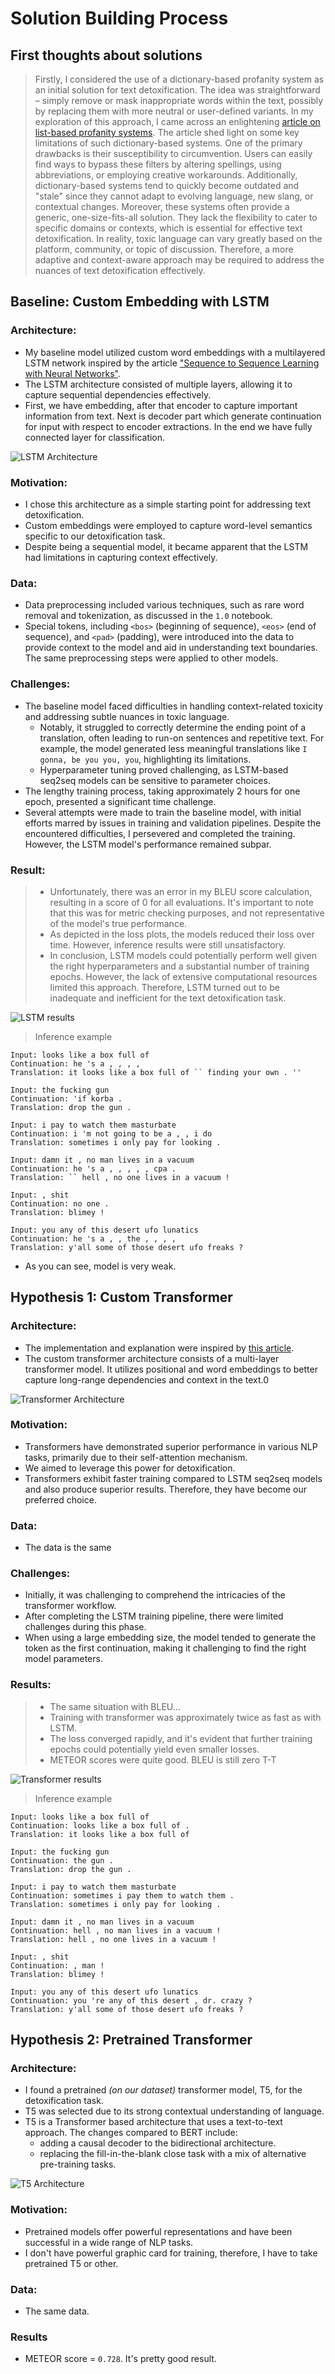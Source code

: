 # Solution Building Process

## First thoughts about solutions
> Firstly, I considered the use of a dictionary-based profanity system as an initial solution for text detoxification. 
> The idea was straightforward – simply remove or mask inappropriate words within the text, possibly by replacing 
> them with more neutral or user-defined variants. In my exploration of this approach, I came across an enlightening 
> [article on list-based profanity systems](https://dl.acm.org/doi/abs/10.1145/2207676.2208610).
> The article shed light on some key limitations of such dictionary-based systems. 
> One of the primary drawbacks is their susceptibility to circumvention. Users can easily find ways to bypass these 
> filters by altering spellings, using abbreviations, or employing creative workarounds. Additionally, dictionary-based 
> systems tend to quickly become outdated and "stale" since they cannot adapt to evolving language, new slang, 
> or contextual changes. Moreover, these systems often provide a generic, one-size-fits-all solution. They lack the 
> flexibility to cater to specific domains or contexts, which is essential for effective text detoxification. In 
> reality, toxic language can vary greatly based on the platform, community, or topic of discussion. Therefore, a more 
> adaptive and context-aware approach may be required to address the nuances of text detoxification effectively.

## Baseline: Custom Embedding with LSTM

### Architecture:
 - My baseline model utilized custom word embeddings with a multilayered LSTM network inspired by the article ["Sequence to Sequence Learning with Neural Networks"](https://arxiv.org/abs/1409.3215).
 - The LSTM architecture consisted of multiple layers, allowing it to capture sequential dependencies effectively.
 - First, we have embedding, after that encoder to capture important information from text. 
    Next is decoder part which generate continuation for input with respect to encoder extractions.
    In the end we have fully connected layer for classification.


![LSTM Architecture](./figures/Seq2seq-LSTM-structure.png)

### Motivation:
 - I chose this architecture as a simple starting point for addressing text detoxification.
 - Custom embeddings were employed to capture word-level semantics specific to our detoxification task.
 - Despite being a sequential model, it became apparent that the LSTM had limitations in capturing context effectively.

### Data:
 - Data preprocessing included various techniques, such as rare word removal and tokenization, as discussed in the `1.0` notebook.
 - Special tokens, including `<bos>` (beginning of sequence), `<eos>` (end of sequence), and `<pad>` (padding), were introduced into the data to provide context to the model and aid in understanding text boundaries. The same preprocessing steps were applied to other models.

### Challenges:
 - The baseline model faced difficulties in handling context-related toxicity and addressing subtle nuances in toxic language.
   - Notably, it struggled to correctly determine the ending point of a translation, often leading to run-on sentences and repetitive text. For example, the model generated less meaningful translations like `I gonna, be you you, you`, highlighting its limitations.
   - Hyperparameter tuning proved challenging, as LSTM-based seq2seq models can be sensitive to parameter choices.
 - The lengthy training process, taking approximately 2 hours for one epoch, presented a significant time challenge.
 - Several attempts were made to train the baseline model, with initial efforts marred by issues in training and validation pipelines. Despite the encountered difficulties, I persevered and completed the training. However, the LSTM model's performance remained subpar.

### Result:
> - Unfortunately, there was an error in my BLEU score calculation, resulting in a score of 0 for all evaluations. It's important to note that this was for metric checking purposes, and not representative of the model's true performance.
> - As depicted in the loss plots, the models reduced their loss over time. However, inference results were still unsatisfactory.
> - In conclusion, LSTM models could potentially perform well given the right hyperparameters and a substantial number of training epochs. However, the lack of extensive computational resources limited this approach. Therefore, LSTM turned out to be inadequate and inefficient for the text detoxification task.

![LSTM results](./figures/lstm_result.png)

> Inference example</br>

`Input: looks like a box full of`</br>
`Continuation: he 's a , , , ,`</br>
`Translation: it looks like a box full of `` finding your own . ''`</br>

`Input: the fucking gun`</br>
`Continuation: 'if korba .`</br>
`Translation: drop the gun .`</br>

`Input: i pay to watch them masturbate`</br>
`Continuation: i 'm not going to be a , , i do`</br>
`Translation: sometimes i only pay for looking .`</br>

`Input: damn it , no man lives in a vacuum`</br>
`Continuation: he 's a , , , , , cpa .`</br>
`Translation: `` hell , no one lives in a vacuum !`</br>

`Input: , shit`</br>
`Continuation: no one .`</br>
`Translation: blimey !`</br>

`Input: you any of this desert ufo lunatics`</br>
`Continuation: he 's a , , the , , , ,`</br>
`Translation: y'all some of those desert ufo freaks ?`</br>

- As you can see, model is very weak.

## Hypothesis 1: Custom Transformer

### Architecture:
- The implementation and explanation were inspired by [this article](https://towardsdatascience.com/a-detailed-guide-to-pytorchs-nn-transformer-module-c80afbc9ffb1).
- The custom transformer architecture consists of a multi-layer transformer model. It utilizes positional and word embeddings to better capture long-range dependencies and context in the text.0

![Transformer Architecture](./figures/trans_arch.png)

### Motivation:
- Transformers have demonstrated superior performance in various NLP tasks, primarily due to their self-attention mechanism.
- We aimed to leverage this power for detoxification.
- Transformers exhibit faster training compared to LSTM seq2seq models and also produce superior results. Therefore, they have become our preferred choice.

### Data:
- The data is the same

### Challenges:
- Initially, it was challenging to comprehend the intricacies of the transformer workflow.
- After completing the LSTM training pipeline, there were limited challenges during this phase.
- When using a large embedding size, the model tended to generate the <eos> token as the first continuation, making it challenging to find the right model parameters.

### Results:
> - The same situation with BLEU...
> - Training with transformer was approximately twice as fast as with LSTM.
> - The loss converged rapidly, and it's evident that further training epochs could potentially yield even smaller losses.
> - METEOR scores were quite good. BLEU is still zero T-T

![Transformer results](./figures/transformer_result.png)

> Inference example</br>

`Input: looks like a box full of`</br>
`Continuation: looks like a box full of .`</br>
`Translation: it looks like a box full of`</br>

`Input: the fucking gun`</br>
`Continuation: the gun .`</br>
`Translation: drop the gun .`</br>

`Input: i pay to watch them masturbate`</br>
`Continuation: sometimes i pay them to watch them .`</br>
`Translation: sometimes i only pay for looking .`</br>

`Input: damn it , no man lives in a vacuum`</br>
`Continuation: hell , no man lives in a vacuum !`</br>
`Translation: hell , no one lives in a vacuum !`</br>

`Input: , shit`</br>
`Continuation: , man !`</br>
`Translation: blimey !`</br>

`Input: you any of this desert ufo lunatics`</br>
`Continuation: you 're any of this desert , dr. crazy ?`</br>
`Translation: y'all some of those desert ufo freaks ?`</br>

## Hypothesis 2: Pretrained Transformer

### Architecture:
- I found a pretrained *(on our dataset)* transformer model, T5, for the detoxification task.
- T5 was selected due to its strong contextual understanding of language.
- T5 is a Transformer based architecture that uses a text-to-text approach. The changes compared to BERT include:
  - adding a causal decoder to the bidirectional architecture. 
  - replacing the fill-in-the-blank close task with a mix of alternative pre-training tasks.
  
![T5 Architecture](./figures/t5.png)

### Motivation:
- Pretrained models offer powerful representations and have been successful in a wide range of NLP tasks.
- I don't have powerful graphic card for training, therefore, I have to take pretrained T5 or other.

### Data:
- The same data.

### Results
- METEOR score = `0.728`. It's pretty good result.